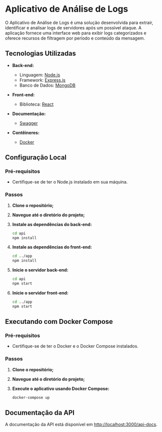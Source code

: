 # Aplicativo de Análise de Logs
O Aplicativo de Análise de Logs é uma solução desenvolvida para extrair, identificar e analisar logs de servidores após um possível ataque. A aplicação fornece uma interface web para exibir logs categorizados e oferece recursos de filtragem por período e conteúdo da mensagem.

## Tecnologias Utilizadas

- **Back-end:**
  - Linguagem: [Node.js](https://nodejs.org/)
  - Framework: [Express.js](https://expressjs.com/)
  - Banco de Dados: [MongoDB](https://www.mongodb.com/)

- **Front-end:**
  - Biblioteca: [React](https://reactjs.org/)

- **Documentação:**
  - [Swagger](https://swagger.io/)

- **Contêineres:**
  - [Docker](https://www.docker.com/)

## Configuração Local

### Pré-requisitos

- Certifique-se de ter o Node.js instalado em sua máquina.

### Passos

1. **Clone o repositório;**

2. **Navegue até o diretório do projeto;**

3. **Instale as dependências do back-end:**

    ```bash
    cd api
    npm install
    ```
    
4. **Instale as dependências do front-end:**

    ```bash
    cd ../app
    npm install
    ```

5. **Inicie o servidor back-end:**

    ```bash
    cd api
    npm start
    ```

6. **Inicie o servidor front-end:**

    ```bash
    cd ../app
    npm start
    ```
    
## Executando com Docker Compose

### Pré-requisitos

- Certifique-se de ter o Docker e o Docker Compose instalados.

### Passos

1. **Clone o repositório;**

2. **Navegue até o diretório do projeto;**

3. **Execute o aplicativo usando Docker Compose:**

    ```bash
    docker-compose up
    ```

## Documentação da API

A documentação da API está disponível em [http://localhost:3000/api-docs](http://localhost:3000/api-docs).

